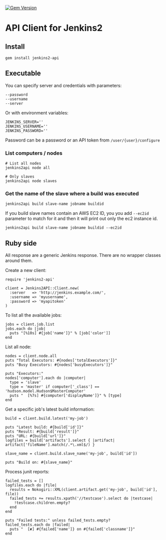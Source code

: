 [![Gem Version](https://badge.fury.io/rb/jenkins2-api.svg)](https://badge.fury.io/rb/jenkins2-api)

# API Client for Jenkins2

## Install

```
gem install jenkins2-api
```

## Executable

You can specify server and credentials with parameters:

```
--password
--username
--server
```

Or with environment variables:

```
JENKINS_SERVER=''
JENKINS_USERNAME=''
JENKINS_PASSWORD=''
```

Password can be a password or an API token from `/user/{user}/configure`

### List computers / nodes

```
# List all nodes
jenkins2api node all

# Only slaves
jenkins2api node slaves
```

### Get the name of the slave where a build was executed

```
jenkins2api build slave-name jobname buildid
```

If you build slave names contain an AWS EC2 ID, you you add `--ec2id` parameter to match for it
and then it will print out only the ec2 instance id.

```
jenkins2api build slave-name jobname buildid --ec2id
```

## Ruby side

All response are a generic Jenkins response. There are no wrapper classes around them.

Create a new client:

```
require 'jenkins2-api'

client = Jenkins2API::Client.new(
  :server   => 'http://jenkins.example.com/',
  :username => 'myusername',
  :password => 'myapitoken'
)
```

To list all the available jobs:

```
jobs = client.job.list
jobs.each do |job|
  puts "[%10s] #{job['name']}" % [job['color']]
end
```

List all node:

```
nodes = client.node.all
puts "Total Executors: #{nodes['totalExecutors']}"
puts "Busy Executors: #{nodes['busyExecutors']}"

puts "Executors:"
nodes['computer'].each do |computer|
  type = 'slave'
  type = 'master' if computer['_class'] == 'hudson.model.Hudson$MasterComputer'
  puts "  [%7s] #{computer['displayName']}" % [type]
end
```

Get a specific job's latest build information:

```
build = client.build.latest('my-job')

puts "Latest build: #{build['id']}"
puts "Result: #{build['result']}"
puts "URL: #{build['url']}"
logfiles = build['artifacts'].select { |artifact| artifact['fileName'].match(/.*\.xml$/) }

slave_name = client.build.slave_name('my-job', build['id'])

puts "Build on: #{slave_name}"
```

Process junit reports:

```
failed_tests = []
logfiles.each do |file|
  results = Nokogiri::XML(client.artifact.get('my-job', build['id'], file))
  failed_tests += results.xpath('//testcase').select do |testcase|
    !testcase.children.empty?
  end
end

puts "Failed tests:" unless failed_tests.empty?
failed_tests.each do |failed|
  puts "  [✘] #{failed['name']} on #{failed['classname']}"
end
```
